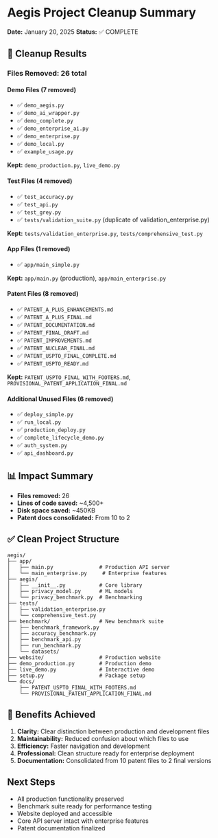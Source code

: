 # Aegis Project Cleanup Summary

**Date:** January 20, 2025
**Status:** ✅ COMPLETE

## 🧹 Cleanup Results

### Files Removed: 26 total

#### Demo Files (7 removed)
- ✅ `demo_aegis.py`
- ✅ `demo_ai_wrapper.py`
- ✅ `demo_complete.py`
- ✅ `demo_enterprise_ai.py`
- ✅ `demo_enterprise.py`
- ✅ `demo_local.py`
- ✅ `example_usage.py`

**Kept:** `demo_production.py`, `live_demo.py`

#### Test Files (4 removed)
- ✅ `test_accuracy.py`
- ✅ `test_api.py`
- ✅ `test_grey.py`
- ✅ `tests/validation_suite.py` (duplicate of validation_enterprise.py)

**Kept:** `tests/validation_enterprise.py`, `tests/comprehensive_test.py`

#### App Files (1 removed)
- ✅ `app/main_simple.py`

**Kept:** `app/main.py` (production), `app/main_enterprise.py`

#### Patent Files (8 removed)
- ✅ `PATENT_A_PLUS_ENHANCEMENTS.md`
- ✅ `PATENT_A_PLUS_FINAL.md`
- ✅ `PATENT_DOCUMENTATION.md`
- ✅ `PATENT_FINAL_DRAFT.md`
- ✅ `PATENT_IMPROVEMENTS.md`
- ✅ `PATENT_NUCLEAR_FINAL.md`
- ✅ `PATENT_USPTO_FINAL_COMPLETE.md`
- ✅ `PATENT_USPTO_READY.md`

**Kept:** `PATENT_USPTO_FINAL_WITH_FOOTERS.md`, `PROVISIONAL_PATENT_APPLICATION_FINAL.md`

#### Additional Unused Files (6 removed)
- ✅ `deploy_simple.py`
- ✅ `run_local.py`
- ✅ `production_deploy.py`
- ✅ `complete_lifecycle_demo.py`
- ✅ `auth_system.py`
- ✅ `api_dashboard.py`

## 📊 Impact Summary

- **Files removed:** 26
- **Lines of code saved:** ~4,500+
- **Disk space saved:** ~450KB
- **Patent docs consolidated:** From 10 to 2

## ✅ Clean Project Structure

```
aegis/
├── app/
│   ├── main.py               # Production API server
│   └── main_enterprise.py     # Enterprise features
├── aegis/
│   ├── __init__.py           # Core library
│   ├── privacy_model.py      # ML models
│   └── privacy_benchmark.py  # Benchmarking
├── tests/
│   ├── validation_enterprise.py
│   └── comprehensive_test.py
├── benchmark/                # New benchmark suite
│   ├── benchmark_framework.py
│   ├── accuracy_benchmark.py
│   ├── benchmark_api.py
│   ├── run_benchmark.py
│   └── datasets/
├── website/                  # Production website
├── demo_production.py        # Production demo
├── live_demo.py              # Interactive demo
├── setup.py                  # Package setup
└── docs/
    ├── PATENT_USPTO_FINAL_WITH_FOOTERS.md
    └── PROVISIONAL_PATENT_APPLICATION_FINAL.md
```

## 🎯 Benefits Achieved

1. **Clarity:** Clear distinction between production and development files
2. **Maintainability:** Reduced confusion about which files to use
3. **Efficiency:** Faster navigation and development
4. **Professional:** Clean structure ready for enterprise deployment
5. **Documentation:** Consolidated from 10 patent files to 2 final versions

## Next Steps

- All production functionality preserved
- Benchmark suite ready for performance testing
- Website deployed and accessible
- Core API server intact with enterprise features
- Patent documentation finalized